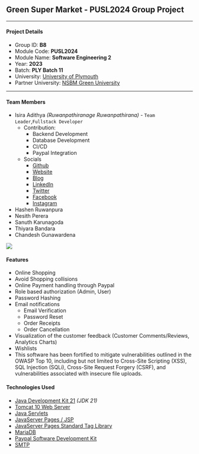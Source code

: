 ## Green Super Market - PUSL2024 Group Project

---
#### Project Details

- Group ID: **B8**
- Module Code: **PUSL2024**
- Module Name: **Software Engineering 2**
- Year: **2023**
- Batch: **PLY Batch 11**
- University: [University of Plymouth](https://www.plymouth.ac.uk/)
- Partner University: [NSBM Green University](https://www.nsbm.ac.lk/)

---
#### Team Members

- Isira Adithya *(Ruwanpathiranage Ruwanpathirana)* - `Team Leader`,`Fullstack Developer`
  - Contribution:  
     - Backend Development
     - Database Development
     - CI/CD
     - Paypal Integration
  - Socials  
     - [Github](https://github.com/isira-adithya/)
     - [Website](https://isiraadithya.com/)
     - [Blog](https://blog.isiraadithya.com/)
     - [LinkedIn](https://www.linkedin.com/in/isiraadithya/)
     - [Twitter](https://twitter.com/isira_adithya)
     - [Facebook](https://www.facebook.com/isiraadithyaruwanpathirana/)
     - [Instagram](https://www.instagram.com/isira_adithya/)
- Hashen Ruwanpura
- Nesith Perera
- Sanuth Karunagoda
- Thiyara Bandara
- Chandesh Gunawardena

<img src="https://contrib.rocks/image?repo=isira-adithya/PUSL2024">

#### Features
- Online Shopping
- Avoid Shopping collisions
- Online Payment handling through Paypal
- Role based authorization (Admin, User)
- Password Hashing
- Email notifications
  - Email Verification
  - Password Reset
  - Order Receipts
  - Order Cancellation
- Visualization of the customer feedback (Customer Comments/Reviews, Analytics Charts)
- Wishlists
- This software has been fortified to mitigate vulnerabilities outlined in the OWASP Top 10, including but not limited to Cross-Site Scripting (XSS), SQL Injection (SQLi), Cross-Site Request Forgery (CSRF), and vulnerabilities associated with insecure file uploads.

#### Technologies Used

- [Java Development Kit 21](https://jdk.java.net/21/) *(JDK 21)*
- [Tomcat 10 Web Server](https://tomcat.apache.org/download-10.cgi)
- [Java Servlets](https://www.oracle.com/java/technologies/java-servlet-tec.html)
- [JavaServer Pages / JSP](https://www.oracle.com/java/technologies/jspt.html)
- [JavaServer Pages Standard Tag Library](https://tomcat.apache.org/taglibs/standard/)
- [MariaDB](https://mariadb.org/)
- [Paypal Software Development Kit](https://developer.paypal.com/)
- [SMTP](https://datatracker.ietf.org/doc/html/rfc5321)